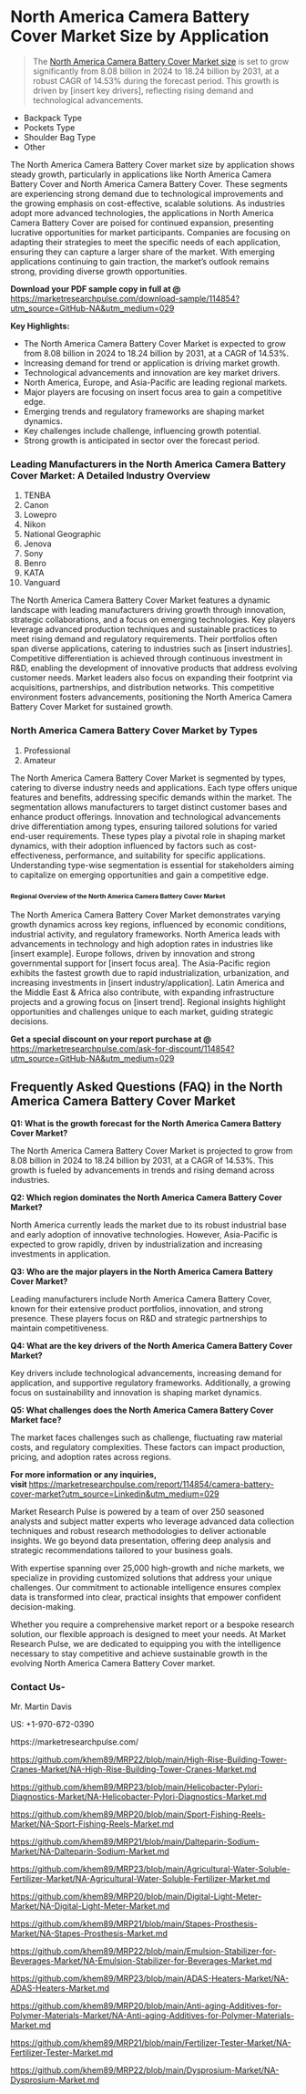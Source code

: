 <h1>North America Camera Battery Cover Market&nbsp;Size by Application</h1><blockquote><p>The <a href="https://marketresearchpulse.com/download-sample/114854?utm_source=GitHub-NA&amp;utm_medium=029">North America Camera Battery Cover Market size</a> is set to grow significantly from 8.08 billion in 2024 to 18.24 billion by 2031, at a robust CAGR of 14.53% during the forecast period. This growth is driven by [insert key drivers], reflecting rising demand and technological advancements.</p></blockquote><ul><li>Backpack Type <li> Pockets Type <li> Shoulder Bag Type <li> Other</li></ul><p>The North America Camera Battery Cover market size by application shows steady growth, particularly in applications like North America Camera Battery Cover and North America Camera Battery Cover. These segments are experiencing strong demand due to technological improvements and the growing emphasis on cost-effective, scalable solutions. As industries adopt more advanced technologies, the applications in North America Camera Battery Cover are poised for continued expansion, presenting lucrative opportunities for market participants. Companies are focusing on adapting their strategies to meet the specific needs of each application, ensuring they can capture a larger share of the market. With emerging applications continuing to gain traction, the market’s outlook remains strong, providing diverse growth opportunities.</p><p><strong>Download your PDF sample copy in full at @ </strong><a href="https://marketresearchpulse.com/download-sample/114854?utm_source=GitHub-NA&amp;utm_medium=029">https://marketresearchpulse.com/download-sample/114854?utm_source=GitHub-NA&amp;utm_medium=029</a></p><p><strong>Key Highlights: </strong></p><ul><li>The North America Camera Battery Cover Market is expected to grow from 8.08 billion in 2024 to 18.24 billion by 2031, at a CAGR of 14.53%.</li><li>Increasing demand for trend or application is driving market growth.</li><li>Technological advancements and innovation are key market drivers.</li><li>North America, Europe, and Asia-Pacific are leading regional markets.</li><li>Major players are focusing on insert focus area to gain a competitive edge.</li><li>Emerging trends and regulatory frameworks are shaping market dynamics.</li><li>Key challenges include challenge, influencing growth potential.</li><li>Strong growth is anticipated in sector over the forecast period.</li></ul><h3>Leading Manufacturers in the North America Camera Battery Cover Market: A Detailed Industry Overview</h3><ol><li>TENBA</li><li>Canon</li><li>Lowepro</li><li>Nikon</li><li>National Geographic</li><li>Jenova</li><li>Sony</li><li>Benro</li><li>KATA</li><li>Vanguard</li></ol><div class="flex max-w-full flex-col flex-grow"><div class="min-h-8 text-message flex w-full flex-col items-end gap-2 whitespace-normal break-words [.text-message+&amp;]:mt-5" dir="auto" data-message-author-role="assistant" data-message-id="fd8432e4-4910-450d-b182-61b7bfb0a01f" data-message-model-slug="gpt-4o"><div class="flex w-full flex-col gap-1 empty:hidden first:pt-[3px]"><div class="markdown prose w-full break-words dark:prose-invert light"><p>The North America Camera Battery Cover Market features a dynamic landscape with leading manufacturers driving growth through innovation, strategic collaborations, and a focus on emerging technologies. Key players leverage advanced production techniques and sustainable practices to meet rising demand and regulatory requirements. Their portfolios often span diverse applications, catering to industries such as [insert industries]. Competitive differentiation is achieved through continuous investment in R&amp;D, enabling the development of innovative products that address evolving customer needs. Market leaders also focus on expanding their footprint via acquisitions, partnerships, and distribution networks. This competitive environment fosters advancements, positioning the North America Camera Battery Cover Market for sustained growth.</p></div></div></div></div><h3>North America Camera Battery Cover Market by Types</h3><ol><li>Professional <li> Amateur</li></ol><div class="flex max-w-full flex-col flex-grow"><div class="min-h-8 text-message flex w-full flex-col items-end gap-2 whitespace-normal break-words [.text-message+&amp;]:mt-5" dir="auto" data-message-author-role="assistant" data-message-id="084470be-0bb7-4664-bddf-5156b4f41249" data-message-model-slug="gpt-4o-mini"><div class="flex w-full flex-col gap-1 empty:hidden first:pt-[3px]"><div class="markdown prose w-full break-words dark:prose-invert light"><p>The North America Camera Battery Cover Market is segmented by types, catering to diverse industry needs and applications. Each type offers unique features and benefits, addressing specific demands within the market. The segmentation allows manufacturers to target distinct customer bases and enhance product offerings. Innovation and technological advancements drive differentiation among types, ensuring tailored solutions for varied end-user requirements. These types play a pivotal role in shaping market dynamics, with their adoption influenced by factors such as cost-effectiveness, performance, and suitability for specific applications. Understanding type-wise segmentation is essential for stakeholders aiming to capitalize on emerging opportunities and gain a competitive edge.</p></div></div></div></div><h3><span style="font-size: 11px;">Regional Overview of the North America Camera Battery Cover Market</span></h3><div class="flex max-w-full flex-col flex-grow"><div class="min-h-8 text-message flex w-full flex-col items-end gap-2 whitespace-normal break-words [.text-message+&amp;]:mt-5" dir="auto" data-message-author-role="assistant" data-message-id="e9038762-ce64-4e30-91c9-9bd413514231" data-message-model-slug="gpt-4o-mini"><div class="flex w-full flex-col gap-1 empty:hidden first:pt-[3px]"><div class="markdown prose w-full break-words dark:prose-invert light"><p>The North America Camera Battery Cover Market demonstrates varying growth dynamics across key regions, influenced by economic conditions, industrial activity, and regulatory frameworks. North America leads with advancements in technology and high adoption rates in industries like [insert example]. Europe follows, driven by innovation and strong governmental support for [insert focus area]. The Asia-Pacific region exhibits the fastest growth due to rapid industrialization, urbanization, and increasing investments in [insert industry/application]. Latin America and the Middle East &amp; Africa also contribute, with expanding infrastructure projects and a growing focus on [insert trend]. Regional insights highlight opportunities and challenges unique to each market, guiding strategic decisions.</p></div></div></div></div><p><strong>Get a special discount on your report purchase at @ </strong><a href="https://marketresearchpulse.com/ask-for-discount/114854?utm_source=GitHub-NA&amp;utm_medium=029">https://marketresearchpulse.com/ask-for-discount/114854?utm_source=GitHub-NA&amp;utm_medium=029</a></p><h2>Frequently Asked Questions (FAQ) in the North America Camera Battery Cover Market</h2><p><strong>Q1: What is the growth forecast for the North America Camera Battery Cover Market?</strong></p><p>The North America Camera Battery Cover Market is projected to grow from 8.08 billion in 2024 to 18.24 billion by 2031, at a CAGR of 14.53%. This growth is fueled by advancements in trends and rising demand across industries.</p><p><strong>Q2: Which region dominates the North America Camera Battery Cover Market?</strong></p><p>North America currently leads the market due to its robust industrial base and early adoption of innovative technologies. However, Asia-Pacific is expected to grow rapidly, driven by industrialization and increasing investments in application.</p><p><strong>Q3: Who are the major players in the North America Camera Battery Cover Market?</strong></p><p>Leading manufacturers include North America Camera Battery Cover, known for their extensive product portfolios, innovation, and strong presence. These players focus on R&amp;D and strategic partnerships to maintain competitiveness.</p><p><strong>Q4: What are the key drivers of the North America Camera Battery Cover Market?</strong></p><p>Key drivers include technological advancements, increasing demand for application, and supportive regulatory frameworks. Additionally, a growing focus on sustainability and innovation is shaping market dynamics.</p><p><strong>Q5: What challenges does the North America Camera Battery Cover Market face?</strong></p><p>The market faces challenges such as challenge, fluctuating raw material costs, and regulatory complexities. These factors can impact production, pricing, and adoption rates across regions.</p><p><strong>For more information or any inquiries, visit&nbsp;</strong><a href="https://marketresearchpulse.com/report/114854/camera-battery-cover-market?utm_source=Linkedin&utm_medium=029">https://marketresearchpulse.com/report/114854/camera-battery-cover-market?utm_source=Linkedin&utm_medium=029</a></p><p>Market Research Pulse is powered by a team of over 250 seasoned analysts and subject matter experts who leverage advanced data collection techniques and robust research methodologies to deliver actionable insights. We go beyond data presentation, offering deep analysis and strategic recommendations tailored to your business goals.</p><p>With expertise spanning over 25,000 high-growth and niche markets, we specialize in providing customized solutions that address your unique challenges. Our commitment to actionable intelligence ensures complex data is transformed into clear, practical insights that empower confident decision-making.</p><p>Whether you require a comprehensive market report or a bespoke research solution, our flexible approach is designed to meet your needs. At Market Research Pulse, we are dedicated to equipping you with the intelligence necessary to stay competitive and achieve sustainable growth in the evolving North America Camera Battery Cover market.</p><h3><strong>Contact Us-</strong></h3><p>Mr. Martin Davis</p><p>US: +1-970-672-0390</p><p>https://marketresearchpulse.com/</p><p><a href="https://github.com/khem89/MRP22/blob/main/High-Rise-Building-Tower-Cranes-Market/NA-High-Rise-Building-Tower-Cranes-Market.md">https://github.com/khem89/MRP22/blob/main/High-Rise-Building-Tower-Cranes-Market/NA-High-Rise-Building-Tower-Cranes-Market.md</a></p><p><a href="https://github.com/khem89/MRP23/blob/main/Helicobacter-Pylori-Diagnostics-Market/NA-Helicobacter-Pylori-Diagnostics-Market.md">https://github.com/khem89/MRP23/blob/main/Helicobacter-Pylori-Diagnostics-Market/NA-Helicobacter-Pylori-Diagnostics-Market.md</a></p><p><a href="https://github.com/khem89/MRP20/blob/main/Sport-Fishing-Reels-Market/NA-Sport-Fishing-Reels-Market.md">https://github.com/khem89/MRP20/blob/main/Sport-Fishing-Reels-Market/NA-Sport-Fishing-Reels-Market.md</a></p><p><a href="https://github.com/khem89/MRP21/blob/main/Dalteparin-Sodium-Market/NA-Dalteparin-Sodium-Market.md">https://github.com/khem89/MRP21/blob/main/Dalteparin-Sodium-Market/NA-Dalteparin-Sodium-Market.md</a></p><p><a href="https://github.com/khem89/MRP23/blob/main/Agricultural-Water-Soluble-Fertilizer-Market/NA-Agricultural-Water-Soluble-Fertilizer-Market.md">https://github.com/khem89/MRP23/blob/main/Agricultural-Water-Soluble-Fertilizer-Market/NA-Agricultural-Water-Soluble-Fertilizer-Market.md</a></p><p><a href="https://github.com/khem89/MRP20/blob/main/Digital-Light-Meter-Market/NA-Digital-Light-Meter-Market.md">https://github.com/khem89/MRP20/blob/main/Digital-Light-Meter-Market/NA-Digital-Light-Meter-Market.md</a></p><p><a href="https://github.com/khem89/MRP21/blob/main/Stapes-Prosthesis-Market/NA-Stapes-Prosthesis-Market.md">https://github.com/khem89/MRP21/blob/main/Stapes-Prosthesis-Market/NA-Stapes-Prosthesis-Market.md</a></p><p><a href="https://github.com/khem89/MRP22/blob/main/Emulsion-Stabilizer-for-Beverages-Market/NA-Emulsion-Stabilizer-for-Beverages-Market.md">https://github.com/khem89/MRP22/blob/main/Emulsion-Stabilizer-for-Beverages-Market/NA-Emulsion-Stabilizer-for-Beverages-Market.md</a></p><p><a href="https://github.com/khem89/MRP23/blob/main/ADAS-Heaters-Market/NA-ADAS-Heaters-Market.md">https://github.com/khem89/MRP23/blob/main/ADAS-Heaters-Market/NA-ADAS-Heaters-Market.md</a></p><p><a href="https://github.com/khem89/MRP20/blob/main/Anti-aging-Additives-for-Polymer-Materials-Market/NA-Anti-aging-Additives-for-Polymer-Materials-Market.md">https://github.com/khem89/MRP20/blob/main/Anti-aging-Additives-for-Polymer-Materials-Market/NA-Anti-aging-Additives-for-Polymer-Materials-Market.md</a></p><p><a href="https://github.com/khem89/MRP21/blob/main/Fertilizer-Tester-Market/NA-Fertilizer-Tester-Market.md">https://github.com/khem89/MRP21/blob/main/Fertilizer-Tester-Market/NA-Fertilizer-Tester-Market.md</a></p><p><a href="https://github.com/khem89/MRP22/blob/main/Dysprosium-Market/NA-Dysprosium-Market.md">https://github.com/khem89/MRP22/blob/main/Dysprosium-Market/NA-Dysprosium-Market.md</a></p>
